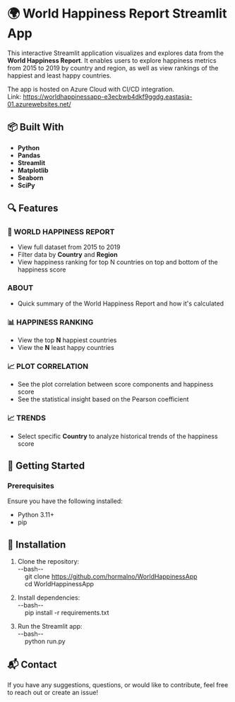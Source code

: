 # 🌍 World Happiness Report Streamlit App

This interactive Streamlit application visualizes and explores data from the **World Happiness Report**. It enables users to explore happiness metrics from 2015 to 2019 by country and region, as well as view rankings of the happiest and least happy countries.

The app is hosted on Azure Cloud with CI/CD integration.  
Link: https://worldhappinessapp-e3ecbwb4dkf9ggdg.eastasia-01.azurewebsites.net/

## 📦 Built With

- **Python**
- **Pandas**
- **Streamlit**
- **Matplotlib**
- **Seaborn**
- **SciPy**

## 🔍 Features

### 📄 WORLD HAPPINESS REPORT

- View full dataset from 2015 to 2019
- Filter data by **Country** and **Region**
- View happiness ranking for top N countries on top and bottom of the happiness score

### ABOUT

- Quick summary of the World Happiness Report and how it's calculated 

### 📊 HAPPINESS RANKING

- View the top **N** happiest countries
- View the **N** least happy countries

### 📈 PLOT CORRELATION

- See the plot correlation between score components and happiness score
- See the statistical insight based on the Pearson coefficient

### 📈 TRENDS 

- Select specific **Country** to analyze historical trends of the happiness score

## 🚀 Getting Started

### Prerequisites

Ensure you have the following installed:

- Python 3.11+
- pip


## 🚀 Installation

1. Clone the repository:  
--bash--  
&nbsp;&nbsp;&nbsp;&nbsp;git clone https://github.com/hormalno/WorldHappinessApp  
&nbsp;&nbsp;&nbsp;&nbsp;cd WorldHappinessApp


2. Install dependencies:  
--bash--  
&nbsp;&nbsp;&nbsp;&nbsp;pip install -r requirements.txt  


3. Run the Streamlit app:  
--bash--  
&nbsp;&nbsp;&nbsp;&nbsp;python run.py


## 📬 Contact
If you have any suggestions, questions, or would like to contribute, feel free to reach out or create an issue!
